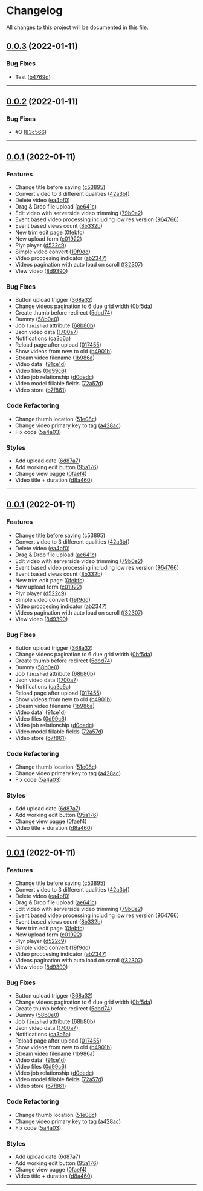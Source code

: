 <!--- BEGIN HEADER -->
# Changelog

All changes to this project will be documented in this file.
<!--- END HEADER -->

## [0.0.3](https://github.com/ChrisToxz/FreeStream/compare/v0.0.2...v0.0.3) (2022-01-11)
### Bug Fixes

* Test ([b4769d](https://github.com/ChrisToxz/FreeStream/commit/b4769d95a1165832cac711d1c88b8da8a8bdd1b9))


---

## [0.0.2](https://github.com/ChrisToxz/FreeStream/compare/v0.0.1...v0.0.2) (2022-01-11)
### Bug Fixes

* #3 ([83c566](https://github.com/ChrisToxz/FreeStream/commit/83c5667befce0e9aefcf38f026f8e9bb6c655859))


---

## [0.0.1](https://github.com/ChrisToxz/FreeStream/compare/96eb676bd1480e9d80af786e187301f374f210c8...v0.0.1) (2022-01-11)
### Features

* Change title before saving ([c53895](https://github.com/ChrisToxz/FreeStream/commit/c53895e85f074ce48f5c81ab948dbb34f58c6cc9))
* Convert video to 3 different qualities ([42a3bf](https://github.com/ChrisToxz/FreeStream/commit/42a3bff159593b68b444c84b4b55178f46011743))
* Delete video ([ea4bf0](https://github.com/ChrisToxz/FreeStream/commit/ea4bf07bb34f18101c9ab6502766b53467cdb172))
* Drag & Drop file upload ([ae641c](https://github.com/ChrisToxz/FreeStream/commit/ae641c9db1d95ba7def821e5fe5131324ac371e9))
* Edit video with serverside video trimming ([79b0e2](https://github.com/ChrisToxz/FreeStream/commit/79b0e2bcaf2c002811dca210b9bccf966eacba5d))
* Event based video processing including low res version ([964766](https://github.com/ChrisToxz/FreeStream/commit/9647665e2ca16a6316d9f760d83104e5aaa379fe))
* Event based views count ([8b332b](https://github.com/ChrisToxz/FreeStream/commit/8b332b82bd7faf0e616aa4c913d48b7115c38feb))
* New trim edit page ([0febfc](https://github.com/ChrisToxz/FreeStream/commit/0febfc22d573b0130dd5150e4f5646581fcfdc4d))
* New upload form ([c01922](https://github.com/ChrisToxz/FreeStream/commit/c019228b7b9ca152d44b40c63c03b821a6b39218))
* Plyr player ([d522c9](https://github.com/ChrisToxz/FreeStream/commit/d522c99625817de2d6337421e329211a759724fe))
* Simple video convert ([19f9dd](https://github.com/ChrisToxz/FreeStream/commit/19f9dd06578a0104a592d7ef17c371901877dbaf))
* Video proccesing indicator ([ab2347](https://github.com/ChrisToxz/FreeStream/commit/ab2347a836e1f1e1d277df23f0eefe1dc7e4b815))
* Videos pagination with auto load on scroll ([f32307](https://github.com/ChrisToxz/FreeStream/commit/f32307625f41dee8458814638d07601f38b0f4ff))
* View video ([8d9390](https://github.com/ChrisToxz/FreeStream/commit/8d9390fe533299ef84d08544056ea59375d0a13e))

### Bug Fixes

* Button upload trigger ([368a32](https://github.com/ChrisToxz/FreeStream/commit/368a32acde41d8352a1df74bf39c369fa912195c))
* Change videos pagination to 6 due grid width ([0bf5da](https://github.com/ChrisToxz/FreeStream/commit/0bf5da45cbf39e66f8099555d8e2ed21a4515e41))
* Create thumb before redirect ([5dbd74](https://github.com/ChrisToxz/FreeStream/commit/5dbd7438d04ec75cdfdc327ea3a987c90bda1cbd))
* Dummy ([58b0e0](https://github.com/ChrisToxz/FreeStream/commit/58b0e017c1f6e2a69820f6780e4a5235b977d5f7))
* Job `finished` attribute ([68b80b](https://github.com/ChrisToxz/FreeStream/commit/68b80bf7cbfaaa77e1cf0008ab3052fba6125f47))
* Json video data ([1700a7](https://github.com/ChrisToxz/FreeStream/commit/1700a72181feadd764a9aee318ab24854ccfc30a))
* Notifications ([ca3c6a](https://github.com/ChrisToxz/FreeStream/commit/ca3c6a02fed5a89003f5ebbc5b054fd434fe0fcf))
* Reload page after upload ([017455](https://github.com/ChrisToxz/FreeStream/commit/01745568a2e74987f924ad8b580665e74a817c7e))
* Show videos from new to old ([b4901b](https://github.com/ChrisToxz/FreeStream/commit/b4901b854824172146cd8ad0456a9f1da239c538))
* Stream video filename ([1b986a](https://github.com/ChrisToxz/FreeStream/commit/1b986af208e30f3a090721d8dfba6f570d0f205f))
* Video data` ([91ce1d](https://github.com/ChrisToxz/FreeStream/commit/91ce1d08568b61c7441d005fb84dc920048cf9aa))
* Video files ([0d99c6](https://github.com/ChrisToxz/FreeStream/commit/0d99c6c7c48887be61ecfa4434df070fa0631c9c))
* Video job relationship ([d0dedc](https://github.com/ChrisToxz/FreeStream/commit/d0dedcef913f65dfbb647e80b0718a7e3362207e))
* Video model fillable fields ([72a57d](https://github.com/ChrisToxz/FreeStream/commit/72a57d8bd268c0c2c008c19541cad0520a2a0b3d))
* Video store ([b7f861](https://github.com/ChrisToxz/FreeStream/commit/b7f861f67b2f42c15709123d7e3b35f4551c8e5b))

### Code Refactoring

* Change thumb location ([51e08c](https://github.com/ChrisToxz/FreeStream/commit/51e08c4cbcd0c4d514918b8f56c623aa3c76e154))
* Change video primary key to tag ([a428ac](https://github.com/ChrisToxz/FreeStream/commit/a428ac4e57c1d1c474ce83b1fb9a37dae8354ca7))
* Fix code ([5a4a03](https://github.com/ChrisToxz/FreeStream/commit/5a4a03b5b2e53969def8141a5e9b2e3b6bb003b4))

### Styles

* Add upload date ([6d87a7](https://github.com/ChrisToxz/FreeStream/commit/6d87a70879a5e1d6d6fa5d6d7d3994ec5485f417))
* Add working edit button ([95a176](https://github.com/ChrisToxz/FreeStream/commit/95a176079ab4fba3102bd039593177f058d249ab))
* Change view pagge ([0faef4](https://github.com/ChrisToxz/FreeStream/commit/0faef42160121b347e85290cc57325b85519ff1e))
* Video title + duration ([d8a460](https://github.com/ChrisToxz/FreeStream/commit/d8a460f82b2d6ee490f64b9ae4402a316ef141f7))


---

## [0.0.1](https://github.com/ChrisToxz/FreeStream/compare/96eb676bd1480e9d80af786e187301f374f210c8...v0.0.1) (2022-01-11)
### Features

* Change title before saving ([c53895](https://github.com/ChrisToxz/FreeStream/commit/c53895e85f074ce48f5c81ab948dbb34f58c6cc9))
* Convert video to 3 different qualities ([42a3bf](https://github.com/ChrisToxz/FreeStream/commit/42a3bff159593b68b444c84b4b55178f46011743))
* Delete video ([ea4bf0](https://github.com/ChrisToxz/FreeStream/commit/ea4bf07bb34f18101c9ab6502766b53467cdb172))
* Drag & Drop file upload ([ae641c](https://github.com/ChrisToxz/FreeStream/commit/ae641c9db1d95ba7def821e5fe5131324ac371e9))
* Edit video with serverside video trimming ([79b0e2](https://github.com/ChrisToxz/FreeStream/commit/79b0e2bcaf2c002811dca210b9bccf966eacba5d))
* Event based video processing including low res version ([964766](https://github.com/ChrisToxz/FreeStream/commit/9647665e2ca16a6316d9f760d83104e5aaa379fe))
* Event based views count ([8b332b](https://github.com/ChrisToxz/FreeStream/commit/8b332b82bd7faf0e616aa4c913d48b7115c38feb))
* New trim edit page ([0febfc](https://github.com/ChrisToxz/FreeStream/commit/0febfc22d573b0130dd5150e4f5646581fcfdc4d))
* New upload form ([c01922](https://github.com/ChrisToxz/FreeStream/commit/c019228b7b9ca152d44b40c63c03b821a6b39218))
* Plyr player ([d522c9](https://github.com/ChrisToxz/FreeStream/commit/d522c99625817de2d6337421e329211a759724fe))
* Simple video convert ([19f9dd](https://github.com/ChrisToxz/FreeStream/commit/19f9dd06578a0104a592d7ef17c371901877dbaf))
* Video proccesing indicator ([ab2347](https://github.com/ChrisToxz/FreeStream/commit/ab2347a836e1f1e1d277df23f0eefe1dc7e4b815))
* Videos pagination with auto load on scroll ([f32307](https://github.com/ChrisToxz/FreeStream/commit/f32307625f41dee8458814638d07601f38b0f4ff))
* View video ([8d9390](https://github.com/ChrisToxz/FreeStream/commit/8d9390fe533299ef84d08544056ea59375d0a13e))

### Bug Fixes

* Button upload trigger ([368a32](https://github.com/ChrisToxz/FreeStream/commit/368a32acde41d8352a1df74bf39c369fa912195c))
* Change videos pagination to 6 due grid width ([0bf5da](https://github.com/ChrisToxz/FreeStream/commit/0bf5da45cbf39e66f8099555d8e2ed21a4515e41))
* Create thumb before redirect ([5dbd74](https://github.com/ChrisToxz/FreeStream/commit/5dbd7438d04ec75cdfdc327ea3a987c90bda1cbd))
* Dummy ([58b0e0](https://github.com/ChrisToxz/FreeStream/commit/58b0e017c1f6e2a69820f6780e4a5235b977d5f7))
* Job `finished` attribute ([68b80b](https://github.com/ChrisToxz/FreeStream/commit/68b80bf7cbfaaa77e1cf0008ab3052fba6125f47))
* Json video data ([1700a7](https://github.com/ChrisToxz/FreeStream/commit/1700a72181feadd764a9aee318ab24854ccfc30a))
* Notifications ([ca3c6a](https://github.com/ChrisToxz/FreeStream/commit/ca3c6a02fed5a89003f5ebbc5b054fd434fe0fcf))
* Reload page after upload ([017455](https://github.com/ChrisToxz/FreeStream/commit/01745568a2e74987f924ad8b580665e74a817c7e))
* Show videos from new to old ([b4901b](https://github.com/ChrisToxz/FreeStream/commit/b4901b854824172146cd8ad0456a9f1da239c538))
* Stream video filename ([1b986a](https://github.com/ChrisToxz/FreeStream/commit/1b986af208e30f3a090721d8dfba6f570d0f205f))
* Video data` ([91ce1d](https://github.com/ChrisToxz/FreeStream/commit/91ce1d08568b61c7441d005fb84dc920048cf9aa))
* Video files ([0d99c6](https://github.com/ChrisToxz/FreeStream/commit/0d99c6c7c48887be61ecfa4434df070fa0631c9c))
* Video job relationship ([d0dedc](https://github.com/ChrisToxz/FreeStream/commit/d0dedcef913f65dfbb647e80b0718a7e3362207e))
* Video model fillable fields ([72a57d](https://github.com/ChrisToxz/FreeStream/commit/72a57d8bd268c0c2c008c19541cad0520a2a0b3d))
* Video store ([b7f861](https://github.com/ChrisToxz/FreeStream/commit/b7f861f67b2f42c15709123d7e3b35f4551c8e5b))

### Code Refactoring

* Change thumb location ([51e08c](https://github.com/ChrisToxz/FreeStream/commit/51e08c4cbcd0c4d514918b8f56c623aa3c76e154))
* Change video primary key to tag ([a428ac](https://github.com/ChrisToxz/FreeStream/commit/a428ac4e57c1d1c474ce83b1fb9a37dae8354ca7))
* Fix code ([5a4a03](https://github.com/ChrisToxz/FreeStream/commit/5a4a03b5b2e53969def8141a5e9b2e3b6bb003b4))

### Styles

* Add upload date ([6d87a7](https://github.com/ChrisToxz/FreeStream/commit/6d87a70879a5e1d6d6fa5d6d7d3994ec5485f417))
* Add working edit button ([95a176](https://github.com/ChrisToxz/FreeStream/commit/95a176079ab4fba3102bd039593177f058d249ab))
* Change view pagge ([0faef4](https://github.com/ChrisToxz/FreeStream/commit/0faef42160121b347e85290cc57325b85519ff1e))
* Video title + duration ([d8a460](https://github.com/ChrisToxz/FreeStream/commit/d8a460f82b2d6ee490f64b9ae4402a316ef141f7))


---

## [0.0.1](https://github.com/ChrisToxz/FreeStream/compare/96eb676bd1480e9d80af786e187301f374f210c8...v0.0.1) (2022-01-11)
### Features

* Change title before saving ([c53895](https://github.com/ChrisToxz/FreeStream/commit/c53895e85f074ce48f5c81ab948dbb34f58c6cc9))
* Convert video to 3 different qualities ([42a3bf](https://github.com/ChrisToxz/FreeStream/commit/42a3bff159593b68b444c84b4b55178f46011743))
* Delete video ([ea4bf0](https://github.com/ChrisToxz/FreeStream/commit/ea4bf07bb34f18101c9ab6502766b53467cdb172))
* Drag & Drop file upload ([ae641c](https://github.com/ChrisToxz/FreeStream/commit/ae641c9db1d95ba7def821e5fe5131324ac371e9))
* Edit video with serverside video trimming ([79b0e2](https://github.com/ChrisToxz/FreeStream/commit/79b0e2bcaf2c002811dca210b9bccf966eacba5d))
* Event based video processing including low res version ([964766](https://github.com/ChrisToxz/FreeStream/commit/9647665e2ca16a6316d9f760d83104e5aaa379fe))
* Event based views count ([8b332b](https://github.com/ChrisToxz/FreeStream/commit/8b332b82bd7faf0e616aa4c913d48b7115c38feb))
* New trim edit page ([0febfc](https://github.com/ChrisToxz/FreeStream/commit/0febfc22d573b0130dd5150e4f5646581fcfdc4d))
* New upload form ([c01922](https://github.com/ChrisToxz/FreeStream/commit/c019228b7b9ca152d44b40c63c03b821a6b39218))
* Plyr player ([d522c9](https://github.com/ChrisToxz/FreeStream/commit/d522c99625817de2d6337421e329211a759724fe))
* Simple video convert ([19f9dd](https://github.com/ChrisToxz/FreeStream/commit/19f9dd06578a0104a592d7ef17c371901877dbaf))
* Video proccesing indicator ([ab2347](https://github.com/ChrisToxz/FreeStream/commit/ab2347a836e1f1e1d277df23f0eefe1dc7e4b815))
* Videos pagination with auto load on scroll ([f32307](https://github.com/ChrisToxz/FreeStream/commit/f32307625f41dee8458814638d07601f38b0f4ff))
* View video ([8d9390](https://github.com/ChrisToxz/FreeStream/commit/8d9390fe533299ef84d08544056ea59375d0a13e))

### Bug Fixes

* Button upload trigger ([368a32](https://github.com/ChrisToxz/FreeStream/commit/368a32acde41d8352a1df74bf39c369fa912195c))
* Change videos pagination to 6 due grid width ([0bf5da](https://github.com/ChrisToxz/FreeStream/commit/0bf5da45cbf39e66f8099555d8e2ed21a4515e41))
* Create thumb before redirect ([5dbd74](https://github.com/ChrisToxz/FreeStream/commit/5dbd7438d04ec75cdfdc327ea3a987c90bda1cbd))
* Dummy ([58b0e0](https://github.com/ChrisToxz/FreeStream/commit/58b0e017c1f6e2a69820f6780e4a5235b977d5f7))
* Job `finished` attribute ([68b80b](https://github.com/ChrisToxz/FreeStream/commit/68b80bf7cbfaaa77e1cf0008ab3052fba6125f47))
* Json video data ([1700a7](https://github.com/ChrisToxz/FreeStream/commit/1700a72181feadd764a9aee318ab24854ccfc30a))
* Notifications ([ca3c6a](https://github.com/ChrisToxz/FreeStream/commit/ca3c6a02fed5a89003f5ebbc5b054fd434fe0fcf))
* Reload page after upload ([017455](https://github.com/ChrisToxz/FreeStream/commit/01745568a2e74987f924ad8b580665e74a817c7e))
* Show videos from new to old ([b4901b](https://github.com/ChrisToxz/FreeStream/commit/b4901b854824172146cd8ad0456a9f1da239c538))
* Stream video filename ([1b986a](https://github.com/ChrisToxz/FreeStream/commit/1b986af208e30f3a090721d8dfba6f570d0f205f))
* Video data` ([91ce1d](https://github.com/ChrisToxz/FreeStream/commit/91ce1d08568b61c7441d005fb84dc920048cf9aa))
* Video files ([0d99c6](https://github.com/ChrisToxz/FreeStream/commit/0d99c6c7c48887be61ecfa4434df070fa0631c9c))
* Video job relationship ([d0dedc](https://github.com/ChrisToxz/FreeStream/commit/d0dedcef913f65dfbb647e80b0718a7e3362207e))
* Video model fillable fields ([72a57d](https://github.com/ChrisToxz/FreeStream/commit/72a57d8bd268c0c2c008c19541cad0520a2a0b3d))
* Video store ([b7f861](https://github.com/ChrisToxz/FreeStream/commit/b7f861f67b2f42c15709123d7e3b35f4551c8e5b))

### Code Refactoring

* Change thumb location ([51e08c](https://github.com/ChrisToxz/FreeStream/commit/51e08c4cbcd0c4d514918b8f56c623aa3c76e154))
* Change video primary key to tag ([a428ac](https://github.com/ChrisToxz/FreeStream/commit/a428ac4e57c1d1c474ce83b1fb9a37dae8354ca7))
* Fix code ([5a4a03](https://github.com/ChrisToxz/FreeStream/commit/5a4a03b5b2e53969def8141a5e9b2e3b6bb003b4))

### Styles

* Add upload date ([6d87a7](https://github.com/ChrisToxz/FreeStream/commit/6d87a70879a5e1d6d6fa5d6d7d3994ec5485f417))
* Add working edit button ([95a176](https://github.com/ChrisToxz/FreeStream/commit/95a176079ab4fba3102bd039593177f058d249ab))
* Change view pagge ([0faef4](https://github.com/ChrisToxz/FreeStream/commit/0faef42160121b347e85290cc57325b85519ff1e))
* Video title + duration ([d8a460](https://github.com/ChrisToxz/FreeStream/commit/d8a460f82b2d6ee490f64b9ae4402a316ef141f7))


---

